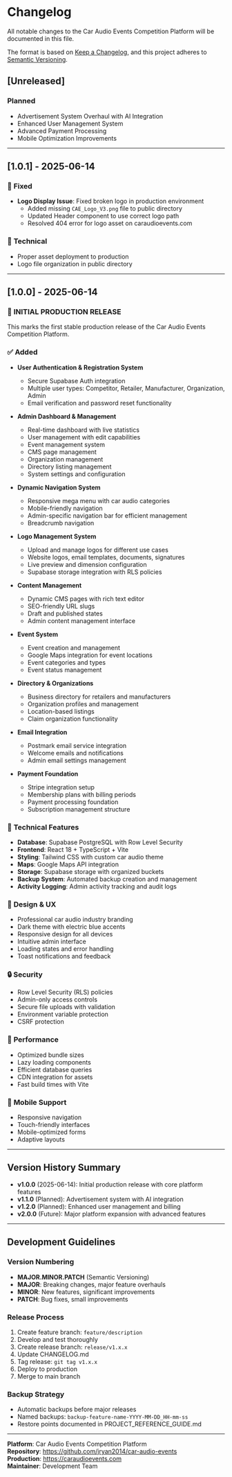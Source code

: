 # Changelog

All notable changes to the Car Audio Events Competition Platform will be documented in this file.

The format is based on [Keep a Changelog](https://keepachangelog.com/en/1.0.0/),
and this project adheres to [Semantic Versioning](https://semver.org/spec/v2.0.0.html).

## [Unreleased]

### Planned
- Advertisement System Overhaul with AI Integration
- Enhanced User Management System
- Advanced Payment Processing
- Mobile Optimization Improvements

---

## [1.0.1] - 2025-06-14

### 🐛 **Fixed**
- **Logo Display Issue**: Fixed broken logo in production environment
  - Added missing `CAE_Logo_V3.png` file to public directory
  - Updated Header component to use correct logo path
  - Resolved 404 error for logo asset on caraudioevents.com

### 🔧 **Technical**
- Proper asset deployment to production
- Logo file organization in public directory

---

## [1.0.0] - 2025-06-14

### 🎉 **INITIAL PRODUCTION RELEASE**

This marks the first stable production release of the Car Audio Events Competition Platform.

### ✅ **Added**
- **User Authentication & Registration System**
  - Secure Supabase Auth integration
  - Multiple user types: Competitor, Retailer, Manufacturer, Organization, Admin
  - Email verification and password reset functionality

- **Admin Dashboard & Management**
  - Real-time dashboard with live statistics
  - User management with edit capabilities
  - Event management system
  - CMS page management
  - Organization management
  - Directory listing management
  - System settings and configuration

- **Dynamic Navigation System**
  - Responsive mega menu with car audio categories
  - Mobile-friendly navigation
  - Admin-specific navigation bar for efficient management
  - Breadcrumb navigation

- **Logo Management System**
  - Upload and manage logos for different use cases
  - Website logos, email templates, documents, signatures
  - Live preview and dimension configuration
  - Supabase storage integration with RLS policies

- **Content Management**
  - Dynamic CMS pages with rich text editor
  - SEO-friendly URL slugs
  - Draft and published states
  - Admin content management interface

- **Event System**
  - Event creation and management
  - Google Maps integration for event locations
  - Event categories and types
  - Event status management

- **Directory & Organizations**
  - Business directory for retailers and manufacturers
  - Organization profiles and management
  - Location-based listings
  - Claim organization functionality

- **Email Integration**
  - Postmark email service integration
  - Welcome emails and notifications
  - Admin email settings management

- **Payment Foundation**
  - Stripe integration setup
  - Membership plans with billing periods
  - Payment processing foundation
  - Subscription management structure

### 🔧 **Technical Features**
- **Database**: Supabase PostgreSQL with Row Level Security
- **Frontend**: React 18 + TypeScript + Vite
- **Styling**: Tailwind CSS with custom car audio theme
- **Maps**: Google Maps API integration
- **Storage**: Supabase storage with organized buckets
- **Backup System**: Automated backup creation and management
- **Activity Logging**: Admin activity tracking and audit logs

### 🎨 **Design & UX**
- Professional car audio industry branding
- Dark theme with electric blue accents
- Responsive design for all devices
- Intuitive admin interface
- Loading states and error handling
- Toast notifications and feedback

### 🔒 **Security**
- Row Level Security (RLS) policies
- Admin-only access controls
- Secure file uploads with validation
- Environment variable protection
- CSRF protection

### 🚀 **Performance**
- Optimized bundle sizes
- Lazy loading components
- Efficient database queries
- CDN integration for assets
- Fast build times with Vite

### 📱 **Mobile Support**
- Responsive navigation
- Touch-friendly interfaces
- Mobile-optimized forms
- Adaptive layouts

---

## Version History Summary

- **v1.0.0** (2025-06-14): Initial production release with core platform features
- **v1.1.0** (Planned): Advertisement system with AI integration
- **v1.2.0** (Planned): Enhanced user management and billing
- **v2.0.0** (Future): Major platform expansion with advanced features

---

## Development Guidelines

### Version Numbering
- **MAJOR.MINOR.PATCH** (Semantic Versioning)
- **MAJOR**: Breaking changes, major feature overhauls
- **MINOR**: New features, significant improvements  
- **PATCH**: Bug fixes, small improvements

### Release Process
1. Create feature branch: `feature/description`
2. Develop and test thoroughly
3. Create release branch: `release/v1.x.x`
4. Update CHANGELOG.md
5. Tag release: `git tag v1.x.x`
6. Deploy to production
7. Merge to main branch

### Backup Strategy
- Automatic backups before major releases
- Named backups: `backup-feature-name-YYYY-MM-DD_HH-mm-ss`
- Restore points documented in PROJECT_REFERENCE_GUIDE.md

---

**Platform**: Car Audio Events Competition Platform  
**Repository**: https://github.com/jryan2014/car-audio-events  
**Production**: https://caraudioevents.com  
**Maintainer**: Development Team 